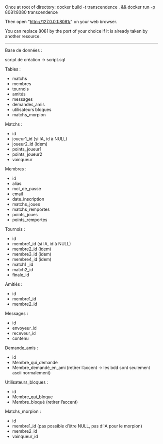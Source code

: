 Once at root of directory:
docker build -t transcendence . && docker run -p 8081:8080 transcendence

Then open "http://127.0.0.1:8081/" on your web browser.

You can replace 8081 by the port of your choice if it is already taken by another resource. 

------------------------------------------------------------------------------

Base de données : 

script de création -> script.sql

Tables : 
- matchs
- membres
- tournois
- amités
- messages
- demandes_amis
- utilisateurs bloques
- matchs_morpion

Matchs :
- id
- joueur1_id (si IA, id à NULL)
- joueur2_id (idem)
- points_joueur1
- points_joueur2
- vainqueur

Membres :
- id
- alias
- mot_de_passe
- email
- date_inscription
- matchs_joues
- matchs_remportes
- points_joues
- points_remportes

Tournois :
- id
- membre1_id (si IA, id à NULL)
- membre2_id (idem)
- membre3_id (idem)
- membre4_id (idem)
- match1 _id
- match2_id
- finale_id

Amitiés :
- id
- membre1_id
- membre2_id

Messages :
- id
- envoyeur_id
- receveur_id
- contenu

Demande_amis :
- id
- Membre_qui_demande
- Membre_demandé_en_ami (retirer l’accent -> les bdd sont seulement ascii normalement)

Utilisateurs_bloques :
- id
- Membre_qui_bloque
- Membre_bloqué (retirer l’accent)

Matchs_morpion :
- id
- membre1_id (pas possible d’être NULL, pas d’IA pour le morpion)
- membre2_id
- vainqueur_id